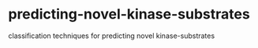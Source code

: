 # predicting-novel-kinase-substrates
classification techniques for predicting novel kinase-substrates
